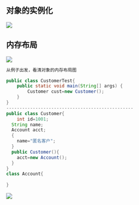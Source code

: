 ## 对象的实例化
   <img src="/images/jvm/对象的实例化.png">

## 内存布局 
   <img src="/images/jvm/内存布局.png">

```java
从例子出发，看清对象的内存布局图

public class CustomerTest{
    public static void main(String[] args) {
        Customer cust=new Customer();
    }
}
------------------------------------------------
public class Customer{
	int id=1001;
  String name;
  Account acct;
  {
    name="匿名客户";
  }
  public Customer(){
    acct=new Account();
  }
}
class Account{
  
}


```

   <img src="/images/jvm/对象内存布局.png">



